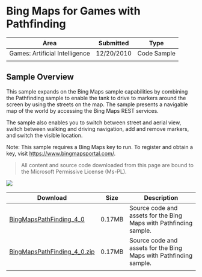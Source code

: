 # Bing Maps for Games with Pathfinding

|Area|Submitted|Type|
|-|-|-|
Games: Artificial Intelligence|12/20/2010|Code Sample
||||

## Sample Overview

This sample expands on the Bing Maps sample capabilities by combining the Pathfinding sample to enable the tank to drive to markers around the screen by using the streets on the map. The sample presents a navigable map of the world by accessing the Bing Maps REST services.

The sample also enables you to switch between street and aerial view, switch between walking and driving navigation, add and remove markers, and switch the visible location.

Note: This sample requires a Bing Maps key to run. To register and obtain a key, visit https://www.bingmapsportal.com/.

> All content and source code downloaded from this page are bound to the Microsoft Permissive License (Ms-PL).

![](https://github.com/simondarksidej/XNAGameStudio/blob/archive/Images/bingpathfinding1.png?raw=true)

Download | Size | Description
---|---|---|
[BingMapsPathFinding_4_0](https://github.com/simondarksidej/XNAGameStudio/tree/archive/Samples/BingMapsPathFinding_4_0) | 0.17MB | Source code and assets for the Bing Maps with Pathfinding sample.
[BingMapsPathFinding_4_0.zip](https://github.com/simondarksidej/XNAGameStudioZips/raw/zips/BingMapsPathFinding_4_0.zip) | 0.17MB | Source code and assets for the Bing Maps with Pathfinding sample.
||||
